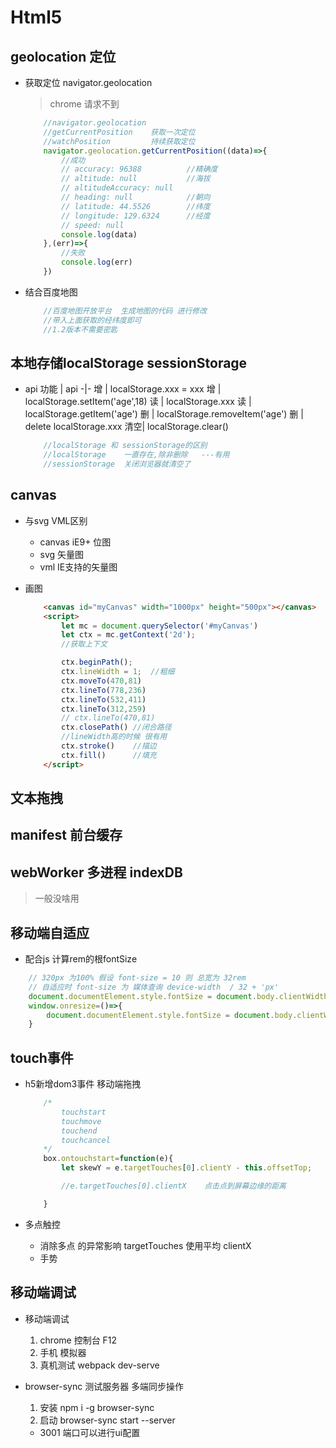 # Html5

## geolocation  定位

-  获取定位 navigator.geolocation

    > chrome 请求不到
    ```js
        //navigator.geolocation     
        //getCurrentPosition    获取一次定位
        //watchPosition         持续获取定位
        navigator.geolocation.getCurrentPosition((data)=>{
            //成功
            // accuracy: 96388          //精确度
            // altitude: null           //海拔
            // altitudeAccuracy: null
            // heading: null            //朝向
            // latitude: 44.5526        //纬度
            // longitude: 129.6324      //经度
            // speed: null
            console.log(data)
        },(err)=>{
            //失败
            console.log(err)
        })
    ```
- 结合百度地图

    ```js
        //百度地图开放平台  生成地图的代码 进行修改
        //带入上面获取的经纬度即可   
        //1.2版本不需要密匙 
    ```
## 本地存储localStorage sessionStorage

- api
    功能 | api
    -|-
    增  |   localStorage.xxx = xxx
    增  |   localStorage.setItem('age',18)
    读  |   localStorage.xxx
    读  |   localStorage.getItem('age')
    删  |   localStorage.removeItem('age')
    删  |   delete localStorage.xxx
    清空|   localStorage.clear()   

    ```js
        //localStorage 和 sessionStorage的区别
        //localStorage    一直存在,除非删除   ---有用
        //sessionStorage  关闭浏览器就清空了
    ```
## canvas  
    
- 与svg VML区别
    - canvas iE9+   位图
    - svg           矢量图
    - vml           IE支持的矢量图

- 画图

    ```html
        <canvas id="myCanvas" width="1000px" height="500px"></canvas>
        <script>
            let mc = document.querySelector('#myCanvas')
            let ctx = mc.getContext('2d');
            //获取上下文

            ctx.beginPath();
            ctx.lineWidth = 1;  //粗细
            ctx.moveTo(470,81)
            ctx.lineTo(778,236)
            ctx.lineTo(532,411)
            ctx.lineTo(312,259)
            // ctx.lineTo(470,81)
            ctx.closePath() //闭合路径
            //lineWidth高的时候 很有用
            ctx.stroke()    //描边
            ctx.fill()      //填充
        </script>
    ```
    
## 文本拖拽



## manifest 前台缓存 


## webWorker 多进程 indexDB 
>一般没啥用

## 移动端自适应

- 配合js 计算rem的根fontSize

```js
    // 320px 为100% 假设 font-size = 10 则 总宽为 32rem
    // 自适应时 font-size 为 媒体查询 device-width  / 32 + 'px'
    document.documentElement.style.fontSize = document.body.clientWidth / 32 + 'px'
    window.onresize=()=>{
        document.documentElement.style.fontSize = document.body.clientWidth / 32 + 'px'
    }
```


## touch事件

- h5新增dom3事件  移动端拖拽

    ```js
        /*
            touchstart 
            touchmove
            touchend
            touchcancel
        */
        box.ontouchstart=function(e){
            let skewY = e.targetTouches[0].clientY - this.offsetTop;

            //e.targetTouches[0].clientX    点击点到屏幕边缘的距离

        }
    ```
-  多点触控

    - 消除多点 的异常影响  targetTouches  使用平均 clientX
    - 手势

## 移动端调试

- 移动端调试

    1. chrome 控制台 F12
    2. 手机 模拟器
    3. 真机测试 webpack dev-serve

- browser-sync 测试服务器 多端同步操作

    1. 安装 npm i -g browser-sync
    2. 启动 browser-sync start --server 
    - 3001 端口可以进行ui配置